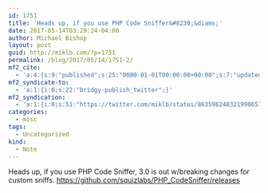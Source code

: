 ```yaml
---
id: 1751
title: 'Heads up, if you use PHP Code Sniffer&#8230;&diams;'
date: 2017-05-14T03:29:24-04:00
author: Michael Bishop
layout: post
guid: http://miklb.com/?p=1751
permalink: /blog/2017/05/14/1751-2/
mf2_cite:
  - 'a:4:{s:9:"published";s:25:"0000-01-01T00:00:00+00:00";s:7:"updated";s:25:"0000-01-01T00:00:00+00:00";s:8:"category";a:1:{i:0;s:0:"";}s:6:"author";a:0:{}}'
mf2_syndicate-to:
  - 'a:1:{i:0;s:22:"bridgy-publish_twitter";}'
mf2_syndication:
  - 'a:1:{i:0;s:51:"https://twitter.com/miklb/status/863596248321990657";}'
categories:
  - misc
tags:
  - Uncategorized
kind:
  - Note
---
```

Heads up, if you use PHP Code Sniffer, 3.0 is out w/breaking changes for custom sniffs. <https://github.com/squizlabs/PHP_CodeSniffer/releases>